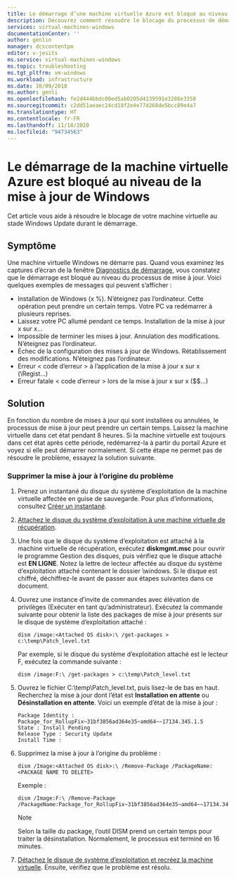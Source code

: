 ```yaml
---
title: Le démarrage d’une machine virtuelle Azure est bloqué au niveau de la mise à jour de Windows | Microsoft Docs
description: Découvrez comment résoudre le blocage du processus de démarrage d’une machine virtuelle Azure au niveau de la mise à jour de Windows.
services: virtual-machines-windows
documentationCenter: ''
author: genlin
manager: dcscontentpm
editor: v-jesits
ms.service: virtual-machines-windows
ms.topic: troubleshooting
ms.tgt_pltfrm: vm-windows
ms.workload: infrastructure
ms.date: 10/09/2018
ms.author: genli
ms.openlocfilehash: fe2d444bbdc09ed5ab0205d4139591e3288e3358
ms.sourcegitcommit: c2dd51aeaec24cd18f2e4e77d268de5bcc89e4a7
ms.translationtype: HT
ms.contentlocale: fr-FR
ms.lasthandoff: 11/18/2020
ms.locfileid: "94734563"
---
```

# <a name="azure-vm-startup-is-stuck-at-windows-update"></a>Le démarrage de la machine virtuelle Azure est bloqué au niveau de la mise à jour de Windows

Cet article vous aide à résoudre le blocage de votre machine virtuelle au stade Windows Update durant le démarrage. 


## <a name="symptom"></a>Symptôme

 Une machine virtuelle Windows ne démarre pas. Quand vous examinez les captures d’écran de la fenêtre [Diagnostics de démarrage](../troubleshooting/boot-diagnostics.md), vous constatez que le démarrage est bloqué au niveau du processus de mise à jour. Voici quelques exemples de messages qui peuvent s’afficher :

- Installation de Windows (x %). N’éteignez pas l’ordinateur. Cette opération peut prendre un certain temps. Votre PC va redémarrer à plusieurs reprises.
- Laissez votre PC allumé pendant ce temps. Installation de la mise à jour x sur x... 
- Impossible de terminer les mises à jour. Annulation des modifications. N’éteignez pas l’ordinateur.
- Échec de la configuration des mises à jour de Windows. Rétablissement des modifications. N’éteignez pas l’ordinateur.
- Erreur < code d’erreur > à l’application de la mise à jour x sur x (\Regist...)
- Erreur fatale < code d’erreur > lors de la mise à jour x sur x ($$...)


## <a name="solution"></a>Solution

En fonction du nombre de mises à jour qui sont installées ou annulées, le processus de mise à jour peut prendre un certain temps. Laissez la machine virtuelle dans cet état pendant 8 heures. Si la machine virtuelle est toujours dans cet état après cette période, redémarrez-la à partir du portail Azure et voyez si elle peut démarrer normalement. Si cette étape ne permet pas de résoudre le problème, essayez la solution suivante.

### <a name="remove-the-update-that-causes-the-problem"></a>Supprimer la mise à jour à l’origine du problème

1. Prenez un instantané du disque du système d’exploitation de la machine virtuelle affectée en guise de sauvegarde. Pour plus d’informations, consultez [Créer un instantané](../windows/snapshot-copy-managed-disk.md). 
2. [Attachez le disque du système d’exploitation à une machine virtuelle de récupération](troubleshoot-recovery-disks-portal-windows.md).
3. Une fois que le disque du système d’exploitation est attaché à la machine virtuelle de récupération, exécutez **diskmgmt.msc** pour ouvrir le programme Gestion des disques, puis vérifiez que le disque attaché est **EN LIGNE**. Notez la lettre de lecteur affectée au disque du système d’exploitation attaché contenant le dossier \windows. Si le disque est chiffré, déchiffrez-le avant de passer aux étapes suivantes dans ce document.

4. Ouvrez une instance d’invite de commandes avec élévation de privilèges (Exécuter en tant qu’administrateur). Exécutez la commande suivante pour obtenir la liste des packages de mise à jour présents sur le disque de système d’exploitation attaché :

    ```console
    dism /image:<Attached OS disk>:\ /get-packages > c:\temp\Patch_level.txt
    ```

    Par exemple, si le disque du système d’exploitation attaché est le lecteur F, exécutez la commande suivante :

    ```console
    dism /image:F:\ /get-packages > c:\temp\Patch_level.txt
    ```

5. Ouvrez le fichier C:\temp\Patch_level.txt, puis lisez-le de bas en haut. Recherchez la mise à jour dont l’état est **Installation en attente** ou **Désinstallation en attente**.  Voici un exemple d’état de la mise à jour :

    ```
    Package Identity : Package_for_RollupFix~31bf3856ad364e35~amd64~~17134.345.1.5
    State : Install Pending
    Release Type : Security Update
    Install Time :
    ```
6. Supprimez la mise à jour à l’origine du problème :
    
    ```
    dism /Image:<Attached OS disk>:\ /Remove-Package /PackageName:<PACKAGE NAME TO DELETE>
    ```
    Exemple : 

    ```
    dism /Image:F:\ /Remove-Package /PackageName:Package_for_RollupFix~31bf3856ad364e35~amd64~~17134.345.1.5
    ```

    > [!NOTE] 
    > Selon la taille du package, l’outil DISM prend un certain temps pour traiter la désinstallation. Normalement, le processus est terminé en 16 minutes.

7. [Détachez le disque de système d’exploitation et recréez la machine virtuelle](troubleshoot-recovery-disks-portal-windows.md#unmount-and-detach-the-original-virtual-hard-disk). Ensuite, vérifiez que le problème est résolu.
